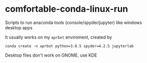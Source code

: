 # comfortable-conda-linux-run

Scripts to run anaconda tools (console/spyder/jupyter) like windows desktop apps

It usually works on my `aprbot` enviroment, created by 

```
conda create -n aprbot python=3.8.5 spyder=4.2.5 jupyterlab
```

Desktop files don't work on GNOME, use KDE

